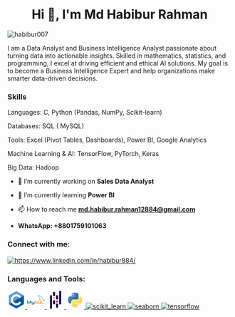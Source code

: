 <h1 align="center">Hi 👋, I'm Md Habibur Rahman</h1>
<p align="left"> <img src="https://komarev.com/ghpvc/?username=habibur007&label=Profile%20views&color=0e75b6&style=flat" alt="habibur007" /> </p>
I am a Data Analyst and Business Intelligence Analyst passionate about turning data into actionable insights. Skilled in mathematics, statistics, and programming, I excel at driving efficient and ethical AI solutions. My goal is to become a Business Intelligence Expert and help organizations make smarter data-driven decisions.

<h3>Skills </h3>

Languages: C, Python (Pandas, NumPy, Scikit-learn)

Databases: SQL ( MySQL)

Tools: Excel (Pivot Tables, Dashboards), Power BI, Google Analytics

Machine Learning & AI: TensorFlow, PyTorch, Keras

Big Data: Hadoop


- 🔭 I’m currently working on **Sales Data Analyst**

- 🌱 I’m currently learning **Power BI**

- 📫 How to reach me **md.habibur.rahman12884@gmail.com**
- **WhatsApp: +8801759101063**




<h3 align="left">Connect with me:</h3>
<p align="left">
<a href="https://linkedin.com/in/https://www.linkedin.com/in/habibur884/" target="blank"><img align="center" src="https://raw.githubusercontent.com/rahuldkjain/github-profile-readme-generator/master/src/images/icons/Social/linked-in-alt.svg" alt="https://www.linkedin.com/in/habibur884/" height="30" width="40" /></a>
</p>

<h3 align="left">Languages and Tools:</h3>
<p align="left"> <a href="https://www.cprogramming.com/" target="_blank" rel="noreferrer"> <img src="https://raw.githubusercontent.com/devicons/devicon/master/icons/c/c-original.svg" alt="c" width="40" height="40"/> </a> <a href="https://www.mysql.com/" target="_blank" rel="noreferrer"> <img src="https://raw.githubusercontent.com/devicons/devicon/master/icons/mysql/mysql-original-wordmark.svg" alt="mysql" width="40" height="40"/> </a> <a href="https://pandas.pydata.org/" target="_blank" rel="noreferrer"> <img src="https://raw.githubusercontent.com/devicons/devicon/2ae2a900d2f041da66e950e4d48052658d850630/icons/pandas/pandas-original.svg" alt="pandas" width="40" height="40"/> </a> <a href="https://www.python.org" target="_blank" rel="noreferrer"> <img src="https://raw.githubusercontent.com/devicons/devicon/master/icons/python/python-original.svg" alt="python" width="40" height="40"/> </a> <a href="https://scikit-learn.org/" target="_blank" rel="noreferrer"> <img src="https://upload.wikimedia.org/wikipedia/commons/0/05/Scikit_learn_logo_small.svg" alt="scikit_learn" width="40" height="40"/> </a> <a href="https://seaborn.pydata.org/" target="_blank" rel="noreferrer"> <img src="https://seaborn.pydata.org/_images/logo-mark-lightbg.svg" alt="seaborn" width="40" height="40"/> </a> <a href="https://www.tensorflow.org" target="_blank" rel="noreferrer"> <img src="https://www.vectorlogo.zone/logos/tensorflow/tensorflow-icon.svg" alt="tensorflow" width="40" height="40"/> </a> </p>
